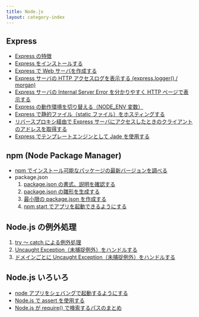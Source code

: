 ```yaml
---
title: Node.js
layout: category-index
---
```


Express
----
- [Express の特徴](express/features.html)
- [Express をインストールする](express/install.html)
- [Express で Web サーバを作成する](express/web-server.html)
- [Express サーバの HTTP アクセスログを表示する (express.logger() / morgan)](express/access-log.html)
- [Express サーバの Internal Server Error を分かりやすく HTTP ページで表示する](express/internal-server-error.html)
- [Express の動作環境を切り替える（NODE_ENV 変数）](express/switch-env.html)
- [Express で静的ファイル（static ファイル）をホスティングする](express/static-file.html)
- [リバースプロキシ経由で Express サーバにアクセスしたときのクライアントのアドレスを取得する](express/reverse-proxy-addr.html)
- [Express でテンプレートエンジンとして Jade を使用する](express/jade-with-express.html)

npm (Node Package Manager)
---
- [npm でインストール可能なパッケージの最新バージョンを調べる](npm/package-version.html)
- package.json
  1. [package.json の書式、説明を確認する](npm/package-json1.html)
  1. [package.json の雛形を生成する](npm/package-json2.html)
  1. [最小限の package.json を作成する](npm/package-json3.html)
  1. [npm start でアプリを起動できるようにする](npm/package-json4.html)

Node.js の例外処理
----
1. [try ～ catch による例外処理](exception/try-and-catch.html)
1. [Uncaught Exception（未捕捉例外）をハンドルする](exception/uncaught-exception.html)
1. [ドメインごとに Uncaught Exception（未捕捉例外）をハンドルする](exception/domain-for-exception.html)

Node.js いろいろ
----
- [node アプリをシェバングで起動するようにする](shebang.html)
- [Node.js で assert を使用する](assert.html)
- [Node.js が require() で検索するパスのまとめ](require.html)

